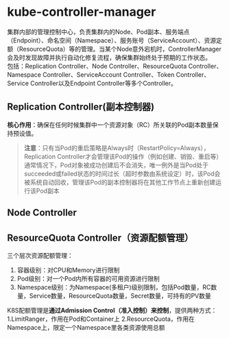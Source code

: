 # kube-controller-manager

集群内部的管理控制中心，负责集群内的Node、Pod副本、服务端点（Endpoint）、命名空间（Namespace）、服务账号（ServiceAccount）、资源定额（ResourceQuota）等的管理。当某个Node意外宕机时，ControllerManager会及时发现故障并执行自动化修复流程，确保集群始终处于预期的工作状态。<br>
包括：Replication Controller、Node Controller、ResourceQuota Controller、Namespace Controller、ServiceAccount Controller、Token Controller、Service Controller以及Endpoint Controller等多个Controller。<br>

Replication Controller(副本控制器)
-----------------
**核心作用**：确保在任何时候集群中一个资源对象（RC）所关联的Pod副本数量保持预设值。
> **注意**：只有当Pod的重启策略是Always时（RestartPolicy=Always），Replication Controller才会管理该Pod的操作（例如创建、销毁、重启等）<br>
通常情况下，Pod对象被成功创建后不会消失，唯一例外是当Pod处于succeeded或failed状态的时间过长（超时参数由系统设定）时，该Pod会被系统自动回收，管理该Pod的副本控制器将在其他工作节点上重新创建运行该Pod副本

Node Controller
------------

ResourceQuota Controller（资源配额管理）
---------------
三个层次资源配额管理：
1. 容器级别：对CPU和Memory进行限制
2. Pod级别：对一个Pod内所有容器的可用资源进行限制
3. Namespace级别：为Namespace(多租户)级别限制，包括Pod数量，RC数量，Service数量，ResourceQuota数量，Secret数量，可持有的PV数量

K8S配额管理是**通过Admission Control（准入控制）来控制**，提供两种方式：1.LimitRanger，作用在Pod和Container上 2.ResourceQuota，作用在Namespace上，限定一个Namespace里各类资源使用总额
